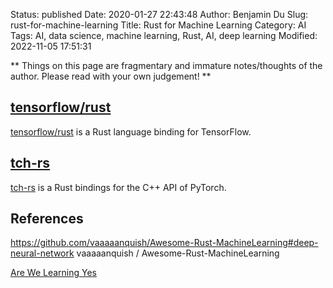 Status: published
Date: 2020-01-27 22:43:48
Author: Benjamin Du
Slug: rust-for-machine-learning
Title: Rust for Machine Learning
Category: AI
Tags: AI, data science, machine learning, Rust, AI, deep learning
Modified: 2022-11-05 17:51:31

**
Things on this page are fragmentary and immature notes/thoughts of the author.
Please read with your own judgement!
**

## [tensorflow/rust](https://github.com/tensorflow/rust)
[tensorflow/rust](https://github.com/tensorflow/rust)
is a Rust language binding for TensorFlow.

## [tch-rs](https://github.com/LaurentMazare/tch-rs)
[tch-rs](https://github.com/LaurentMazare/tch-rs)
is a Rust bindings for the C++ API of PyTorch.

## References

https://github.com/vaaaaanquish/Awesome-Rust-MachineLearning#deep-neural-network
vaaaaanquish
/
Awesome-Rust-MachineLearning

[Are We Learning Yes](http://www.arewelearningyet.com/)


